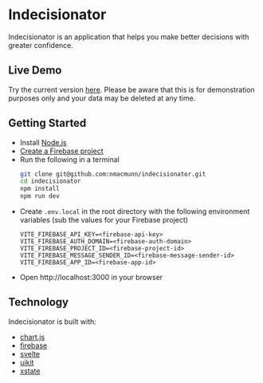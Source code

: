 # Indecisionator

Indecisionator is an application that helps you make better decisions with greater confidence.

## Live Demo

Try the current version [here](https://indecisionator.web.app). Please be aware that this is for demonstration purposes only and your data may be deleted at any time.

## Getting Started

- Install [Node.js](https://nodejs.org/en/download/)
- [Create a Firebase project](https://firebase.google.com/docs/web/setup#create-project)
- Run the following in a terminal
  ```sh
  git clone git@github.com:nmacmunn/indecisionator.git
  cd indecisionator
  npm install
  npm run dev
  ```
- Create `.env.local` in the root directory with the following environment variables (sub the values for your Firebase project)
  ```
  VITE_FIREBASE_API_KEY=<firebase-api-key>
  VITE_FIREBASE_AUTH_DOMAIN=<firebase-auth-domain>
  VITE_FIREBASE_PROJECT_ID=<firebase-project-id>
  VITE_FIREBASE_MESSAGE_SENDER_ID=<firebase-message-sender-id>
  VITE_FIREBASE_APP_ID=<firebase-app-id>
  ```
- Open http://localhost:3000 in your browser

## Technology

Indecisionator is built with:

- [chart.js](https://www.chartjs.org/)
- [firebase](https://firebase.google.com/)
- [svelte](https://svelte.dev/)
- [uikit](https://getuikit.com/)
- [xstate](https://xstate.js.org/)
